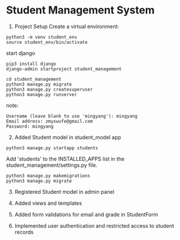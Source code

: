 # Student Management System


1. Project Setup
Create a virtual environment:
```
python3 -m venv student_env
source student_env/bin/activate
```
start django
```
pip3 install django
django-admin startproject student_management

cd student_management
python3 manage.py migrate
python3 manage.py createsuperuser
python3 manage.py runserver
```

note:
```
Username (leave blank to use 'mingyang'): mingyang
Email address: zmyswufe@gmail.com
Password: mingyang
```

2. Added Student model in student_model app

```
python3 manage.py startapp students
```
Add 'students' to the INSTALLED_APPS list in the student_management/settings.py file.

```
python3 manage.py makemigrations
python3 manage.py migrate
```

3. Registered Student model in admin panel

4. Added views and templates

5. Added form validations for email and grade in StudentForm

6. Implemented user authentication and restricted access to student records

